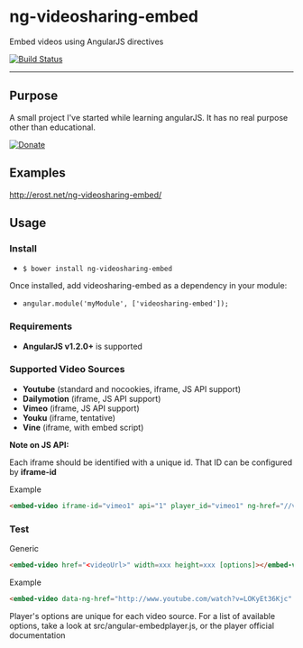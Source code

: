 # ng-videosharing-embed

Embed videos using AngularJS directives

[![Build Status](https://travis-ci.org/erost/ng-videosharing-embed.png?branch=master)](https://travis-ci.org/erost/ng-videosharing-embed)
***

## Purpose

A small project I've started while learning angularJS. It has no real purpose other than educational.

[![Donate](https://www.paypalobjects.com/en_US/i/btn/btn_donate_SM.gif)](https://www.paypal.com/cgi-bin/webscr?cmd=_s-xclick&hosted_button_id=SX83QR8JRVZWW)

## Examples

http://erost.net/ng-videosharing-embed/

## Usage

### Install

* `$ bower install ng-videosharing-embed`

Once installed, add videosharing-embed as a dependency in your module:

* `angular.module('myModule', ['videosharing-embed']);`

### Requirements

* **AngularJS v1.2.0+** is supported

### Supported Video Sources

* **Youtube** (standard and nocookies, iframe, JS API support)
* **Dailymotion** (iframe, JS API support)
* **Vimeo** (iframe, JS API support)
* **Youku** (iframe, tentative)
* **Vine** (iframe, with embed script)

**Note on JS API:**

Each iframe should be identified with a unique id. That ID can be configured by **iframe-id**

Example
```html
<embed-video iframe-id="vimeo1" api="1" player_id="vimeo1" ng-href="//vimeo.com/111690998"><a href="//vimeo.com/111690998">Watch</a></embed-video>
```

### Test

Generic
```html
<embed-video href="<videoUrl>" width=xxx height=xxx [options]></embed-video>
```

Example
```html
<embed-video data-ng-href="http://www.youtube.com/watch?v=LOKyEt36Kjc" controls=0><a href="http://www.youtube.com/watch?v=LOKyEt36Kjc">Watch</a></embed-video>
```

Player's options are unique for each video source.
For a list of available options, take a look at src/angular-embedplayer.js, or the player official documentation
